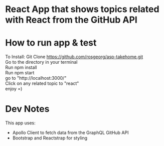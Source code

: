# React App that shows topics related with React from the GitHub API

# How to run app & test

To Install: Git Clone https://github.com/rosgeorg/asp-takehome.git <br>
Go to the directory in your terminal <br>
Run npm install <br>
Run npm start <br>
go to "http://localhost:3000/" <br>
Click on any related topic to "react" <br>
enjoy =) 

# Dev Notes

This app uses:
- Apollo Client to fetch data from the GraphQL GitHub API
- Bootstrap and Reactstrap for styling
